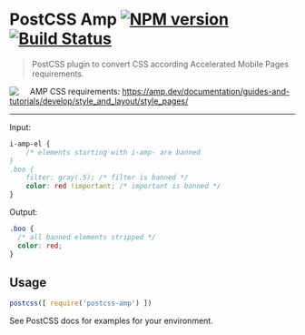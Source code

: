 # PostCSS Amp [![NPM version](http://img.shields.io/npm/v/postcss-amp.svg)](https://www.npmjs.org/package/postcss-amp) [![Build Status](https://travis-ci.org/tinovyatkin/postcss-amp.svg?branch=master)](https://travis-ci.org/tinovyatkin/postcss-amp)


> PostCSS plugin to convert CSS according Accelerated Mobile Pages requirements.

<img src="https://status.ampproject.org/static/img/logo-blue.svg" style="float: left; margin-right: 20px" />

AMP CSS requirements: <https://amp.dev/documentation/guides-and-tutorials/develop/style_and_layout/style_pages/>

<hr/>


Input:

```css
i-amp-el {
    /* elements starting with i-amp- are banned
}
.boo {
    filter: gray(.5); /* filter is banned */
    color: red !important; /* important is banned */
}
```

Output:

```css
.boo {
  /* all banned elements stripped */
  color: red;
}
```

## Usage

```js
postcss([ require('postcss-amp') ])
```

See PostCSS docs for examples for your environment.
